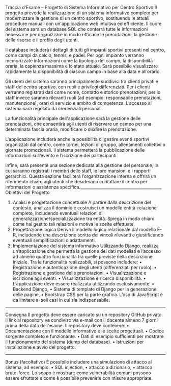 Traccia d’Esame – Progetto di Sistema Informativo per Centro Sportivo
Il progetto prevede la realizzazione di un sistema informativo completo per modernizzare la gestione di un centro sportivo, sostituendo le attuali procedure manuali con un'applicazione web intuitiva ed efficiente. Il cuore del sistema sarà un database SQL che conterrà tutte le informazioni necessarie per organizzare in modo efficace le prenotazioni, la gestione delle risorse e il profilo degli utenti.

Il database includerà i dettagli di tutti gli impianti sportivi presenti nel centro, come campi da calcio, tennis, e padel. Per ogni impianto verranno memorizzate informazioni come la tipologia del campo, la disponibilità oraria, la capienza massima e lo stato attuale. Sarà possibile visualizzare rapidamente la disponibilità di ciascun campo in base alla data e all’orario.

Gli utenti del sistema saranno principalmente suddivisi tra clienti privati e staff del centro sportivo, con ruoli e privilegi differenziati. Per i clienti verranno registrati dati come nome, contatto e storico prenotazioni; per lo staff invece saranno rilevanti ruoli (ad esempio: responsabile prenotazioni, manutenzione), orari di servizio e ambito di competenza. L’accesso al sistema sarà regolato da credenziali personali.

La funzionalità principale dell'applicazione sarà la gestione delle prenotazioni, che consentirà agli utenti di riservare un campo per una determinata fascia oraria, modificare o disdire la prenotazione. 

L'applicazione includerà anche la possibilità di gestire eventi sportivi organizzati dal centro, come tornei, lezioni di gruppo, allenamenti collettivi o giornate promozionali. Il sistema permetterà la pubblicazione delle informazioni sull’evento e l’iscrizione dei partecipanti.

Infine, sarà presente una sezione dedicata alla gestione del personale, in cui saranno registrati i membri dello staff, le loro mansioni e i rapporti gerarchici. Questa sezione faciliterà l’organizzazione interna e offrirà un riferimento chiaro agli utenti che desiderano contattare il centro per informazioni o assistenza specifica.________________________________________
Obiettivi del Progetto
1. Analisi e progettazione concettuale
A partire dalla descrizione del contesto, analizza il dominio e costruisci un modello entità-relazione completo, includendo eventuali relazioni di generalizzazione/specializzazione tra entità. Spiega in modo chiaro come hai gestito tali relazioni e motiva le scelte effettuate.
2. Progettazione logica
Deriva il modello logico relazionale dal modello E-R, includendo una descrizione scritta dei vincoli rilevanti e giustificando eventuali semplificazioni o adattamenti.
3. Implementazione del sistema informativo
Utilizzando Django, realizza un’applicazione che permetta la gestione dei dati modellati e l’accesso ad almeno quattro funzionalità tra quelle previste nella descrizione iniziale. Tra le funzionalità realizzabili, si possono includere:
•	Registrazione e autenticazione degli utenti (differenziati per ruolo).
•	Registrazione e gestione delle prenotazioni.
•	Visualizzazione e iscrizione agli eventi.
•	Visualizzazione e ricerca disponibilità. 
•	
L’applicazione deve essere realizzata utilizzando esclusivamente:
•	Backend Django,
•	Sistema di template di Django per la generazione delle pagine,
•	Bootstrap CSS per la parte grafica.
L’uso di JavaScript è da limitare ai soli casi in cui sia indispensabile.
________________________________________
Consegna
Il progetto deve essere caricato su un repository GitHub privato. Il link al repository va condiviso via e-mail con il docente almeno 7 giorni prima della data dell’esame.
Il repository deve contenere:
•	Documentazione con il modello informativo e le scelte progettuali.
•	Codice sorgente completo e funzionante.
•	Dati di esempio sufficienti per mostrare il funzionamento del sistema (dump del database).
•	Istruzioni per installazione e avvio del progetto.
________________________________________
Bonus (facoltativo)
È possibile includere una simulazione di attacco al sistema, ad esempio:
•	SQL injection,
•	attacco a dizionario,
•	attacco brute-force.
Lo scopo è mostrare come vulnerabilità comuni possono essere sfruttate e come è possibile prevenirle con misure appropriate.


